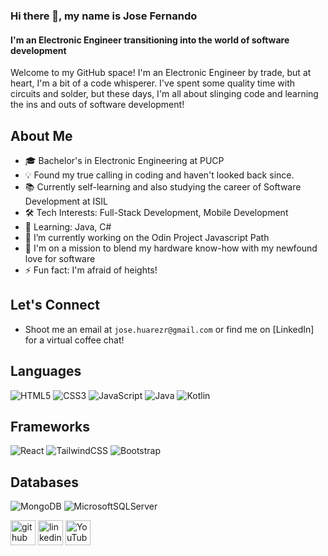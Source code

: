### Hi there 👋, my name is Jose Fernando
#### I'm an Electronic Engineer transitioning into the world of software development

Welcome to my GitHub space! I'm an Electronic Engineer by trade, but at heart, I'm a bit of a code whisperer. I've spent some quality time with circuits and solder, but these days, I'm all about slinging code and learning the ins and outs of software development!

## About Me
- 🎓 Bachelor's in Electronic Engineering at PUCP
- 💡 Found my true calling in coding and haven't looked back since.
- 📚 Currently self-learning and also studying the career of Software Development at ISIL
- 🛠️ Tech Interests: Full-Stack Development, Mobile Development
- 🌱 Learning: Java, C#
- 🔭 I’m currently working on the Odin Project Javascript Path 
- 🚀 I'm on a mission to blend my hardware know-how with my newfound love for software
- ⚡ Fun fact: I'm afraid of heights!

## Let's Connect
- Shoot me an email at `jose.huarezr@gmail.com` or find me on [LinkedIn] for a virtual coffee chat! 

## Languages 	
![HTML5](https://img.shields.io/badge/html5-%23E34F26.svg?style=for-the-badge&logo=html5&logoColor=white) ![CSS3](https://img.shields.io/badge/css3-%231572B6.svg?style=for-the-badge&logo=css3&logoColor=white)
![JavaScript](https://img.shields.io/badge/javascript-%23323330.svg?style=for-the-badge&logo=javascript&logoColor=%23F7DF1E)
![Java](https://img.shields.io/badge/java-%23ED8B00.svg?style=for-the-badge&logo=openjdk&logoColor=white) 
![Kotlin](https://img.shields.io/badge/kotlin-%237F52FF.svg?style=for-the-badge&logo=kotlin&logoColor=white)
## Frameworks 
![React](https://img.shields.io/badge/react-%2320232a.svg?style=for-the-badge&logo=react&logoColor=%2361DAFB)
![TailwindCSS](https://img.shields.io/badge/tailwindcss-%2338B2AC.svg?style=for-the-badge&logo=tailwind-css&logoColor=white)
![Bootstrap](https://img.shields.io/badge/bootstrap-%238511FA.svg?style=for-the-badge&logo=bootstrap&logoColor=white)
## Databases 
![MongoDB](https://img.shields.io/badge/MongoDB-%234ea94b.svg?style=for-the-badge&logo=mongodb&logoColor=white)
![MicrosoftSQLServer](https://img.shields.io/badge/Microsoft%20SQL%20Server-CC2927?style=for-the-badge&logo=microsoft%20sql%20server&logoColor=white)


[<img src='https://cdn.jsdelivr.net/npm/simple-icons@3.0.1/icons/github.svg' alt='github' height='40'>](https://github.com/https://github.com/jfernando-huarezr)  [<img src='https://cdn.jsdelivr.net/npm/simple-icons@3.0.1/icons/linkedin.svg' alt='linkedin' height='40'>](https://www.linkedin.com/in/https://www.linkedin.com/in/jfernandohuarez//)  [<img src='https://cdn.jsdelivr.net/npm/simple-icons@3.0.1/icons/youtube.svg' alt='YouTube' height='40'>](https://www.youtube.com/channel/youtube.com/@jfernandoHuarez)  



